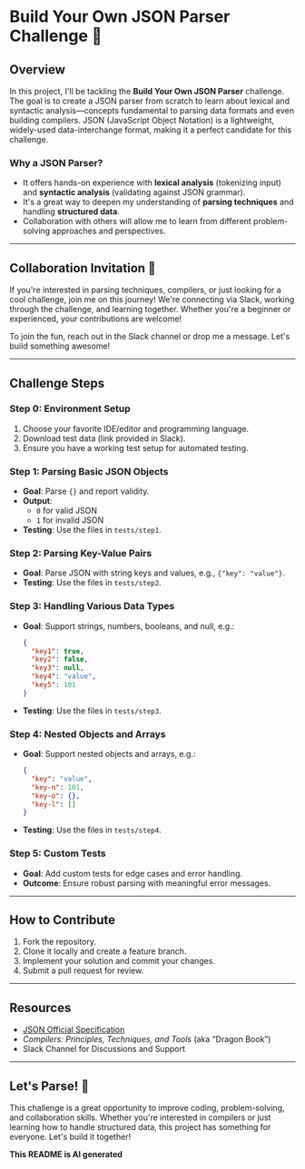 # Build Your Own JSON Parser Challenge 🚀

## Overview  

In this project, I'll be tackling the **Build Your Own JSON Parser** challenge. The goal is to create a JSON parser from scratch to learn about lexical and syntactic analysis—concepts fundamental to parsing data formats and even building compilers. JSON (JavaScript Object Notation) is a lightweight, widely-used data-interchange format, making it a perfect candidate for this challenge.

### Why a JSON Parser?  
- It offers hands-on experience with **lexical analysis** (tokenizing input) and **syntactic analysis** (validating against JSON grammar).  
- It's a great way to deepen my understanding of **parsing techniques** and handling **structured data**.  
- Collaboration with others will allow me to learn from different problem-solving approaches and perspectives.  

---

## Collaboration Invitation 🤝

If you're interested in parsing techniques, compilers, or just looking for a cool challenge, join me on this journey! We're connecting via Slack, working through the challenge, and learning together. Whether you're a beginner or experienced, your contributions are welcome!  

To join the fun, reach out in the Slack channel or drop me a message. Let's build something awesome!  

---

## Challenge Steps  

### Step 0: Environment Setup  
1. Choose your favorite IDE/editor and programming language.  
2. Download test data (link provided in Slack).  
3. Ensure you have a working test setup for automated testing.  

### Step 1: Parsing Basic JSON Objects  
- **Goal**: Parse `{}` and report validity.  
- **Output**:  
  - `0` for valid JSON  
  - `1` for invalid JSON  
- **Testing**: Use the files in `tests/step1`.  

### Step 2: Parsing Key-Value Pairs  
- **Goal**: Parse JSON with string keys and values, e.g., `{"key": "value"}`.  
- **Testing**: Use the files in `tests/step2`.  

### Step 3: Handling Various Data Types  
- **Goal**: Support strings, numbers, booleans, and null, e.g.:  
  ```json
  {
    "key1": true,
    "key2": false,
    "key3": null,
    "key4": "value",
    "key5": 101
  }
  ```  
- **Testing**: Use the files in `tests/step3`.  

### Step 4: Nested Objects and Arrays  
- **Goal**: Support nested objects and arrays, e.g.:  
  ```json
  {
    "key": "value",
    "key-n": 101,
    "key-o": {},
    "key-l": []
  }
  ```  
- **Testing**: Use the files in `tests/step4`.  

### Step 5: Custom Tests  
- **Goal**: Add custom tests for edge cases and error handling.  
- **Outcome**: Ensure robust parsing with meaningful error messages.  

---

## How to Contribute  
1. Fork the repository.  
2. Clone it locally and create a feature branch.  
3. Implement your solution and commit your changes.  
4. Submit a pull request for review.  

---

## Resources  
- [JSON Official Specification](https://www.json.org/json-en.html)  
- *Compilers: Principles, Techniques, and Tools* (aka “Dragon Book”)  
- Slack Channel for Discussions and Support  

---

## Let's Parse! 🎉  

This challenge is a great opportunity to improve coding, problem-solving, and collaboration skills. Whether you're interested in compilers or just learning how to handle structured data, this project has something for everyone. Let's build it together!


__This README is AI generated__
